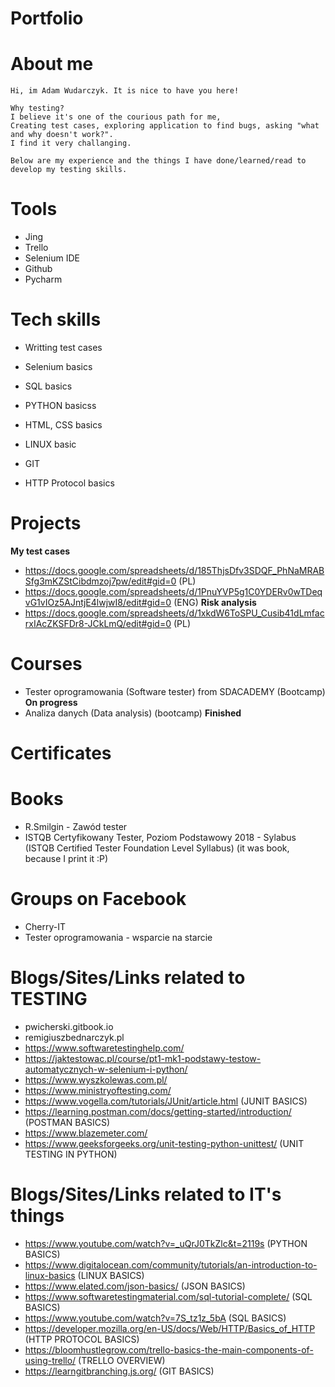 # Portfolio

# About me
```
Hi, im Adam Wudarczyk. It is nice to have you here!

Why testing?
I believe it's one of the courious path for me,
Creating test cases, exploring application to find bugs, asking "what and why doesn't work?".
I find it very challanging.

Below are my experience and the things I have done/learned/read to develop my testing skills.
```

# Tools
- Jing
- Trello
- Selenium IDE
- Github
- Pycharm


# Tech skills

- Writting test cases
- Selenium basics

- SQL basics
- PYTHON basicss
- HTML, CSS  basics
- LINUX basic
- GIT
- HTTP Protocol basics

# Projects 
  **My test cases**
  - https://docs.google.com/spreadsheets/d/185ThjsDfv3SDQF_PhNaMRABSfg3mKZStCibdmzoj7pw/edit#gid=0    (PL)
  - https://docs.google.com/spreadsheets/d/1PnuYVP5g1C0YDERv0wTDeqvG1vIOz5AJntjE4lwjwI8/edit#gid=0    (ENG)
  **Risk analysis**
  - https://docs.google.com/spreadsheets/d/1xkdW6ToSPU_Cusib41dLmfacrxIAcZKSFDr8-JCkLmQ/edit#gid=0    (PL)

# Courses
- Tester oprogramowania (Software tester) from SDACADEMY (Bootcamp)  **On progress** 
- Analiza danych (Data analysis) (bootcamp)  **Finished**


# Certificates 


# Books
- R.Smilgin - Zawód tester
- ISTQB Certyfikowany Tester, Poziom Podstawowy 2018 - Sylabus (ISTQB Certified Tester Foundation Level Syllabus)
  (it was book, because I print it :P)

# Groups on Facebook
- Cherry-IT
- Tester oprogramowania - wsparcie na starcie

# Blogs/Sites/Links related to TESTING
- pwicherski.gitbook.io
- remigiuszbednarczyk.pl
- https://www.softwaretestinghelp.com/
- https://jaktestowac.pl/course/pt1-mk1-podstawy-testow-automatycznych-w-selenium-i-python/
- https://www.wyszkolewas.com.pl/
- https://www.ministryoftesting.com/
- https://www.vogella.com/tutorials/JUnit/article.html   (JUNIT BASICS)
- https://learning.postman.com/docs/getting-started/introduction/  (POSTMAN BASICS)
- https://www.blazemeter.com/
- https://www.geeksforgeeks.org/unit-testing-python-unittest/ (UNIT TESTING IN PYTHON)

# Blogs/Sites/Links related to IT's things
- https://www.youtube.com/watch?v=_uQrJ0TkZlc&t=2119s   (PYTHON BASICS)
- https://www.digitalocean.com/community/tutorials/an-introduction-to-linux-basics (LINUX BASICS)
- https://www.elated.com/json-basics/   (JSON BASICS)      
- https://www.softwaretestingmaterial.com/sql-tutorial-complete/  (SQL BASICS)
- https://www.youtube.com/watch?v=7S_tz1z_5bA (SQL BASICS)
- https://developer.mozilla.org/en-US/docs/Web/HTTP/Basics_of_HTTP (HTTP PROTOCOL BASICS)
- https://bloomhustlegrow.com/trello-basics-the-main-components-of-using-trello/  (TRELLO OVERVIEW)
- https://learngitbranching.js.org/ (GIT BASICS)
